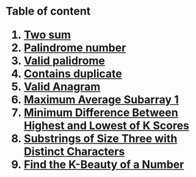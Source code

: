 <h1><!DOCTYPE html>
<html>
<head>
	<meta charset="utf-8">
	<meta name="viewport" content="width=device-width, initial-scale=1">
	Table of content
</head>
<body>
<ol>
	<li><a href = "https://github.com/VyTrg/Leetcode/blob/main/1_Two_Sum.py" target = "_self">Two sum</a></li>
    <li><a href = "https://github.com/VyTrg/Leetcode/blob/main/9_Palindrome_Number.py" target = "_self">Palindrome number</a></li>
    <li><a href = "https://github.com/VyTrg/Leetcode/blob/main/125_Valid_Palindrome.py" target = "_self">Valid palidrome</a></li>
    <li><a href = "https://github.com/VyTrg/Leetcode/blob/main/217_Contains_Duplicate.py" target = "_self">Contains duplicate</a></li>
    <li><a href = "https://github.com/VyTrg/Leetcode/blob/main/242_Valid_Anagram.py" target = "_self">Valid Anagram</a></li>
    <li><a href = "https://github.com/VyTrg/Leetcode/blob/main/643_Maximum_Average_Subarray_1.py" target = "_self">Maximum Average Subarray 1</a></li>
    <li><a href = "https://github.com/VyTrg/Leetcode/blob/main/1984_Minimum_Diff_High_Low_K.py" target = "_self">Minimum Difference Between Highest and Lowest of K Scores</a></li>
    <li><a href = "https://github.com/VyTrg/Leetcode/blob/main/1876_Substrings_Three.py" target = "_self">Substrings of Size Three with Distinct Characters</a></li>
    <li><a href = "https://github.com/VyTrg/Leetcode/blob/main/2269_KBeauty_Number.py" target = "_self">Find the K-Beauty of a Number</a></li>
</ol>
</body>
</html>